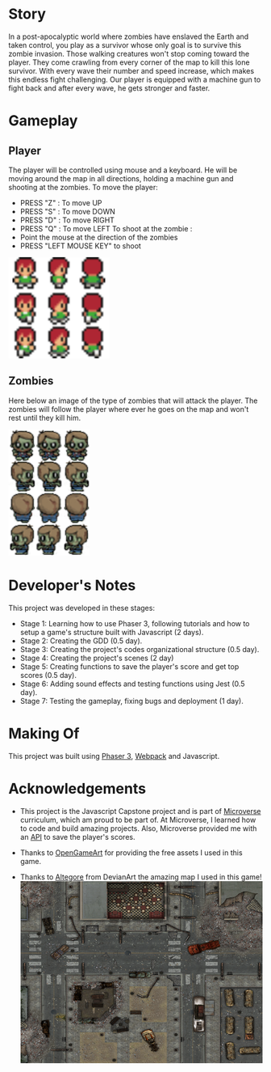 # Story

In a post-apocalyptic world where zombies have enslaved the Earth and taken control, you play as a survivor whose only goal is to survive this zombie invasion. Those walking creatures won't stop coming toward the player. They come crawling from every corner of the map to kill this lone survivor. With every wave their number and speed increase, which makes this endless fight challenging. Our player is equipped with a machine gun to fight back and after every wave, he gets stronger and faster.

# Gameplay

## Player

The player will be controlled using mouse and a keyboard. He will be moving around the map in all directions, holding a machine gun and shooting at the zombies.
To move the player:

- PRESS "Z" : To move UP
- PRESS "S" : To move DOWN
- PRESS "D" : To move RIGHT
- PRESS "Q" : To move LEFT
  To shoot at the zombie :
- Point the mouse at the direction of the zombies
- PRESS "LEFT MOUSE KEY" to shoot

![player_plane](./Screenshots/RPG_assets.png)

## Zombies

Here below an image of the type of zombies that will attack the player. The zombies will follow the player where ever he goes on the map and won't rest until they kill him.

![collider](./Screenshots/Zombie_Spritesheet.png)

# Developer's Notes

This project was developed in these stages:

- Stage 1: Learning how to use Phaser 3, following tutorials and how to setup a game's structure built with Javascript (2 days).
- Stage 2: Creating the GDD (0.5 day).
- Stage 3: Creating the project's codes organizational structure (0.5 day).
- Stage 4: Creating the project's scenes (2 day)
- Stage 5: Creating functions to save the player's score and get top scores (0.5 day).
- Stage 6: Adding sound effects and testing functions using Jest (0.5 day).
- Stage 7: Testing the gameplay, fixing bugs and deployment (1 day).

# Making Of

This project was built using [Phaser 3](https://phaser.io/phaser3), [Webpack](https://webpack.js.org/) and Javascript.

# Acknowledgements

- This project is the Javascript Capstone project and is part of [Microverse](https://www.microverse.org/) curriculum, which am proud to be part of. At Microverse, I learned how to code and build amazing projects. Also, Microverse provided me with an [API](https://us-central1-js-capstone-backend.cloudfunctions.net/api/) to save the player's scores.

- Thanks to [OpenGameArt](https://opengameart.org/) for providing the free assets I used in this game.

- Thanks to [Altegore](https://www.deviantart.com/altegore) from DevianArt the amazing map I used in this game!
  ![map](./src/assets/map/map_min.png)
